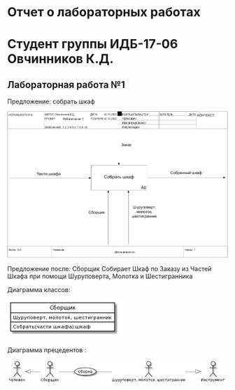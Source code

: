 # Отчет о лабораторных работах
# Студент группы ИДБ-17-06 Овчинников К.Д.

## Лабораторная работа №1

Предложение: собрать шкаф

![None](https://github.com/Kiruhas/KirillOvchinnikov.github.io/blob/master/lab1/model_1.png)

Предложение после: Сборщик Собирает Шкаф по Заказу из Частей Шкафа при помощи Шуруповерта, Молотка и Шестигранника 

Диаграмма классов: 

![None](https://github.com/Kiruhas/KirillOvchinnikov.github.io/blob/master/lab1/class_diagram_1.png)

Диаграмма прецедентов : 

![None](https://github.com/Kiruhas/KirillOvchinnikov.github.io/blob/master/lab1/use_case_diagram.png)
